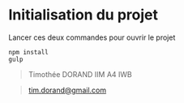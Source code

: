 # Initialisation du projet

Lancer ces deux commandes pour ouvrir le projet

```
npm install
gulp
```

> Timothée DORAND IIM A4 IWB

> tim.dorand@gmail.com
